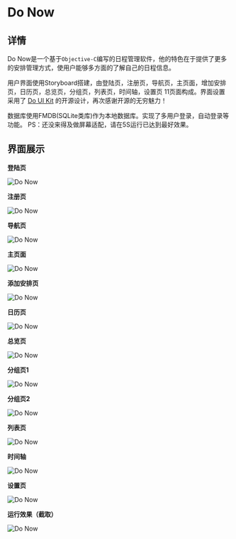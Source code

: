 # Do Now
## 详情
  Do Now是一个基于`Objective-C`编写的日程管理软件，他的特色在于提供了更多的安排管理方式，使用户能够多方面的了解自己的日程信息。
  
  用户界面使用Storyboard搭建，由登陆页，注册页，导航页，主页面，增加安排页，日历页，总览页，分组页，列表页，时间轴，设置页 11页面构成。界面设置采用了 [Do UI Kit](http://www.invisionapp.com/) 的开源设计，再次感谢开源的无穷魅力！
  
  数据库使用FMDB(SQLite类库)作为本地数据库。实现了多用户登录，自动登录等功能。
  PS：还没来得及做屏幕适配，请在5S运行已达到最好效果。
  
## 界面展示

**登陆页**

![Do Now](https://github.com/Job-Yang/DoNow/blob/master/ScreenShots/%E7%99%BB%E9%99%86%E9%A1%B5.png)

**注册页**

![Do Now](https://github.com/Job-Yang/DoNow/blob/master/ScreenShots/%E6%B3%A8%E5%86%8C%E9%A1%B5.png)

**导航页**

![Do Now](https://github.com/Job-Yang/DoNow/blob/master/ScreenShots/%E5%AF%BC%E8%88%AA%E9%A1%B5.png)

**主页面**

![Do Now](https://github.com/Job-Yang/DoNow/blob/master/ScreenShots/%E4%B8%BB%E9%A1%B5%E9%9D%A2.png)

**添加安排页**

![Do Now](https://github.com/Job-Yang/DoNow/blob/master/ScreenShots/%E6%B7%BB%E5%8A%A0%E5%AE%89%E6%8E%92%E9%A1%B5.png)

**日历页**

![Do Now](https://github.com/Job-Yang/DoNow/blob/master/ScreenShots/%E6%97%A5%E5%8E%86%E9%A1%B5.png)

**总览页**

![Do Now](https://github.com/Job-Yang/DoNow/blob/master/ScreenShots/%E6%80%BB%E8%A7%88%E9%A1%B5.png)

**分组页1**

![Do Now](https://github.com/Job-Yang/DoNow/blob/master/ScreenShots/%E5%88%86%E7%BB%84%E9%A1%B51.png)

**分组页2**

![Do Now](https://github.com/Job-Yang/DoNow/blob/master/ScreenShots/%E5%88%86%E7%BB%84%E9%A1%B52.png)

**列表页**

![Do Now](https://github.com/Job-Yang/DoNow/blob/master/ScreenShots/%E5%88%97%E8%A1%A8%E9%A1%B5.png)

**时间轴**

![Do Now](https://github.com/Job-Yang/DoNow/blob/master/ScreenShots/%E6%97%B6%E9%97%B4%E8%BD%B4.png)

**设置页**

![Do Now](https://github.com/Job-Yang/DoNow/blob/master/ScreenShots/%E8%AE%BE%E7%BD%AE1.png)

**运行效果（截取）**

![Do Now](https://github.com/Job-Yang/DoNow/blob/master/ScreenShots/%E4%B8%80%E6%AE%B5%E6%BC%94%E7%A4%BA%E8%A7%86%E9%A2%91.gif)
